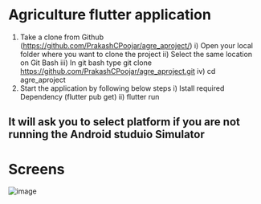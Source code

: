 # Agriculture flutter application
1) Take a clone from Github (https://github.com/PrakashCPoojar/agre_aproject/)
  i) Open your local folder where you want to clone the project
  ii) Select the same location on Git Bash
  iii) In git bash type git clone https://github.com/PrakashCPoojar/agre_aproject.git
  iv) cd agre_aproject
2) Start the application by following below steps
   i) Istall required Dependency (flutter pub get)
   ii) flutter run

## It will ask you to select platform if you are not running the Android studuio Simulator

# Screens
![image](https://github.com/PrakashCPoojar/agre_aproject/assets/126979638/c37458c7-4b27-4413-8eab-bf5245c27161)



